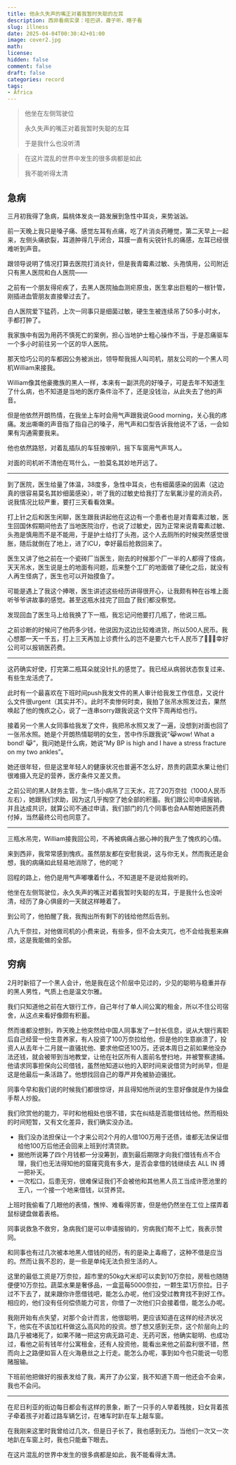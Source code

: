 ```yaml
---
title: 他永久失声的嘴正对着我暂时失聪的左耳
description: 西非看病实录：哑巴讲，聋子听，瞎子看
slug: illness
date: 2025-04-04T00:30:42+01:00
image: cover2.jpg
math: 
license: 
hidden: false
comment: false
draft: false
categories: record
tags:
- Africa
---
```


> 他坐在左侧驾驶位
> 
> 永久失声的嘴正对着我暂时失聪的左耳
> 
> 于是我什么也没听清


> 在这片混乱的世界中发生的很多病都是如此
> 
> 我不能听得太清

## 急病

三月初我得了急病，扁桃体发炎一路发展到急性中耳炎，来势汹汹。

前一天晚上我只是嗓子痛、感觉左耳有点痛，吃了片消炎药睡觉，第二天早上一起来，左侧头痛欲裂，耳道肿得几乎闭合，耳膜一直有尖锐针扎的痛感，左耳已经很难听到声音。

跟领导说明了情况打算去医院打消炎针，但是我青霉素过敏、头孢慎用，公司附近只有黑人医院和白人医院——

之前有一个朋友得疟疾了，去黑人医院抽血测疟原虫，医生拿出巨粗的一根针管，刚插进血管朋友直接晕过去了。

白人医院爱下猛药，上次一同事只是细菌过敏，硬生生被连续吊了50多小时水，手都打肿了。

我家族中有因为用药不慎死亡的案例，担心当地护士粗心操作不当，于是忍痛驱车一个多小时前往另一个区的华人医院。

那天恰巧公司的车都因公务被派出，领导帮我摇人叫司机，朋友公司的一个黑人司机William来接我。

William像其他豪撒族的黑人一样，本来有一副洪亮的好嗓子，可是去年不知道生了什么病，也不知道是当地的医疗条件治不了，还是没钱治，从此失去了他的声音。

但是他依然开朗热情，在我坐上车时会用气声跟我说Good morning，关心我的疼痛。发出嘶嘶的声音指了指自己的嗓子，用气声和口型告诉我他说不了话，一会如果有沟通需要我来。

他也依然路怒，对着乱插队的车狂按喇叭，摇下车窗用气声骂人。

对面的司机听不清他在骂什么，一脸莫名其妙地开远了。

---

到了医院，医生给量了体温，38度多，急性中耳炎，也有细菌感染的因素（这边真的很容易莫名其妙细菌感染），听了我的过敏史给我打了左氧氟沙星的消炎药，说我情况比较严重，要打三天看看效果。

打上针之后和医生闲聊，医生跟我讲起他在这边有一个患者也是对青霉素过敏，医生回国休假期间他去了当地医院治疗，也说了过敏史，因为正常来说青霉素过敏、头孢是慎用而不是不能用，于是护士给打了头孢，这个人去厕所的时候突然感觉很胀，随后就倒在了地上，进了ICU，幸好最后抢救回来了。

医生又讲了他之前在一个瓷砖厂当医生，刚去的时候那个厂一半的人都得了怪病，天天吊水，医生说是土的地面有问题，后来整个工厂的地面做了硬化之后，就没有人再生怪病了，医生也可以开始摸鱼了。

可能是遇上了我这个捧哏，医生讲述这些经历讲得很开心，让我颇有种在谷堆上面听爷爷讲故事的感觉。甚至这瓶水挂完了回血了我们都没察觉。

发现回血了医生马上给我换了下一瓶，我忘记问他要打几瓶了，他说三瓶。

之前诊断的时候问了他药多少钱，他说因为这边比较难进货，所以500人民币。我心想那一天一千五，打上三天再加上诊费什么的岂不是要六七千人民币了💸💸💸幸好公司可以报销医药费。

---

这药确实好使，打完第二瓶耳朵就没针扎的感觉了。我已经从病弱状态恢复过来、有些生龙活虎了。

此时有一个最喜欢在下班时间push我发文件的黑人审计给我发工作信息，又说什么文件很urgent（其实并不）。此时不卖惨何时卖，我拍了张吊水照发过去，果然唤起了他的愧疚之心，说了一连串sorry跟我说这个文件下周再给也行。

接着另一个黑人女同事给我发了文件，我把吊水照又发了一遍，没想到对面也回了一张吊水照。她是个开朗热情聪明的女生，苦中作乐跟我说“😹wow! What a bond! 😹”，我问她是什么病，她说“My BP is high and I have a stress fracture on my two ankles”。

她还很年轻，但是这里年轻人的健康状况也普遍不怎么好，昂贵的蔬菜水果让他们很难摄入充足的营养，医疗条件又差又贵。

之前公司的黑人财务主管，生一场小病吊了三天水，花了20万奈拉（1000人民币左右），她跟我们求助，因为这几乎掏空了她全部的积蓄。我们跟公司申请报销，并且达成共识，就算公司不通过申请，我们部门的几个同事也会AA帮她把医药费付掉，当然最终公司也同意了。

---

三瓶水吊完，William接我回公司，不再被病痛占据心神的我产生了愧疚的心情。

来到西非，我常常感到愧疚。虽然朋友都在安慰我说，这与你无关。然而我还是会想，我的病痛如此轻易地消除了，他的呢？

回程的路上，他仍是用气声嘟囔着什么，不知道是不是说给我听的。

他坐在左侧驾驶位，永久失声的嘴正对着我暂时失聪的左耳，于是我什么也没听清，经历了身心俱疲的一天就这样睡着了。

到公司了，他拍醒了我，我掏出所有剩下的钱给他然后告别。

八九千奈拉，对他做司机的小费来说，有些多，但不会太突兀，也不会给我惹来麻烦，这是我能做的全部。

## 穷病

2月时新招了一个黑人会计，他是我在这个阶层中见过的，少见的聪明与稳重并存的黑人男性，气质上也是温文尔雅。

我们只知道他之前在大银行工作，自己年付了单人间公寓的租金，所以不住公司宿舍，从这点来看好像颇有积蓄。

然而谁都没想到，昨天晚上他突然给中国人同事发了一封长信息，说从大银行离职后自己经营一份生意养家，有人投资了100万奈拉给他，但是他的生意崩溃了，投资人从去年十二月就一直骚扰他、要求他偿还100万。还说本周日之前如果他没办法还钱，就会被带到当地教堂，让他在社区所有人面前名誉扫地，并被警察逮捕。他请求同事担保向公司借钱，虽然他知道以他的入职时间来说借贷为时尚早，但是这是他最后一条活路了。他想找回自己的尊严并免被胁迫骚扰。

同事今早和我们说的时候我们都很惊讶，并且得知他所说的生意好像就是作为操盘手帮人炒股。

我们欣赏他的能力，平时和他相处也很不错，实在纠结是否能借钱给他。然而相处的时间短暂，又有文化差异，我们确实没办法。
- 我们没办法担保让一个才来公司2个月的人借100万用于还债，谁都无法保证借给他100万后他还会回来上班到付清贷款。
- 据他所说筹了四个月钱都一分没筹到，直到最后期限才向我们借钱有点不合理，我们也无法得知他的窟窿究竟有多大，是否会拿借的钱继续去 ALL IN 搏一把补天。
- 一次松口，后患无穷，很难保证我们不会被他和其他黑人员工当成许愿池里的王八，一个接一个地来借钱，以贷养贷。

上班时我偷看了几眼他的表情，憔悴、难看得厉害，但是他仍然坐在工位上摆弄着鼠标键盘做着表格。

同事说救急不救穷，急病我们是可以申请报销的，穷病我们帮不上忙，我表示赞同。

和同事也有过几次被本地黑人借钱的经历，有的是染上毒瘾了，这种不借是应当的。然而让我不忍的，是一些是单纯无法负担生活的人。

这里的最低工资是7万奈拉，超市里的50kg大米却可以卖到10万奈拉，房租也随随便便10万奈拉。蔬菜水果是奢侈品，一盒蓝莓5000奈拉，一颗生菜1万奈拉。日子过不下去了，就来跟你许愿借钱吧，能怎么办呢，他们没受过教育找不到好工作。相应的，他们没有任何偿债能力可言，你借了一次他们只会接着借，能怎么办呢。

我刚开始有点失望，对那个会计而言，他很聪明，更应该知道在这样的经济状况下，他实在不该加杠杆做这么高风险的投资。想了想又感到无奈，这个阶层向上的路几乎被堵死了，如果不赌一把这穷病无路可走、无药可医，他确实聪明、也成功过，看他之前有钱年付公寓租金，还有人投资他，能看出来他之前盈利很不错，然而向上之路便如盲人在火海悬丝之上行走。能怎么办呢，事到如今也只能说一句愿赌服输。

下班前他把做好的报表发给了我，离开了办公室，我不知道下周一他还会不会来，我也不会问。

---

在尼日利亚的街边每日都会有这样的景象，断了一只手的人举着残肢，妇女背着孩子牵着孩子对着过路车辆乞讨，在堵车时趴在车上敲车窗。

在我刚来这里时我曾给过几次，但是日子长了，我也感到无力。当他们一次又一次地趴在车窗上时，我也只能垂下眼去。

在这片混乱的世界中发生的很多病都是如此，我不能看得太清。